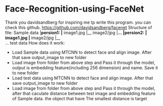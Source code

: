 # Face-Recognition-using-FaceNet
Thank you davidsandberg for inspiring me tp write this program. you can check this github. https://github.com/davidsandberg/facenet
Structure of file:
Sample data
    |__persion1:
      |__ image1.jpg
      |__ image2/jpg
      |__...
    |__persion2:
      |__ image1.jpg
      |__ image2/jpg
      |__   
    ...
test data
How does it work:
+ Load Sample data using MTCNN to detect face and align image. After that save output_image to new folder
+ Load image from folder from above step and Pass it through the model, output is embedding feature(including 256 dimension) and name. Save it to new folder
+ Load test data using MTCNN to detect face and align image. After that save output_image to new folder
+ Load image from folder from above step and Pass it through the model, after that caculate distance between test image and embedding feature of Sample data.
 the object that have The smallest distance is target
